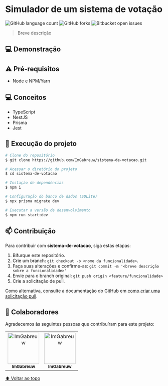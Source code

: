 # Simulador de um sistema de votação

![GitHub language count](https://img.shields.io/github/languages/count/ImGabreuw/sistema-de-votacao?style=for-the-badge)
![GitHub forks](https://img.shields.io/github/forks/ImGabreuw/sistema-de-votacao?style=for-the-badge)
![Bitbucket open issues](https://img.shields.io/github/issues/ImGabreuw/sistema-de-votacao?style=for-the-badge)

> Breve descrição

## 💻 Demonstração

## ⚠️ Pré-requisitos

- Node e NPM/Yarn

## 💻 Conceitos

- TypeScript
- NestJS
- Prisma
- Jest

## 🚀 Execução do projeto

```bash
# Clone do repositório
$ git clone https://github.com/ImGabreuw/sistema-de-votacao.git

# Acessar o diretório do projeto
$ cd sistema-de-votacao

# Instação de dependências
$ npm i

# Configuração do banco de dados (SQLite)
$ npx prisma migrate dev

# Executar a versão de desenvolvimento
$ npm run start:dev
```

## 📫 Contribuição

Para contribuir com **sistema-de-votacao**, siga estas etapas:

1. Bifurque este repositório.
2. Crie um branch: `git checkout -b <nome da funcionalidade>`.
3. Faça suas alterações e confirme-as: `git commit -m '<breve descrição sobre a funcionalidade>'`
4. Envie para o branch original: `git push origin <feature/funcionalidade>`
5. Crie a solicitação de pull.

Como alternativa, consulte a documentação do GitHub
em [como criar uma solicitação pull](https://help.github.com/en/github/collaborating-with-issues-and-pull-requests/creating-a-pull-request).

## 🤝 Colaboradores

Agradecemos às seguintes pessoas que contribuíram para este projeto:

<table>
  <tr>
    <td align="center">
      <a href="https://github.com/ImGabreuw">
        <img src="https://avatars.githubusercontent.com/u/60116449?v=4" width="100px;" alt="ImGabreuw"/><br>
        <sub>
          <b>ImGabreuw</b>
        </sub>
      </a>
    </td>
    <td align="center">
      <a href="https://github.com/ImGabreuw">
        <img src="https://avatars.githubusercontent.com/u/60116449?v=4" width="100px;" alt="ImGabreuw"/><br>
        <sub>
          <b>ImGabreuw</b>
        </sub>
      </a>
    </td>
  </tr>
</table>

[⬆ Voltar ao topo](#sistema-de-votacao)<br>
